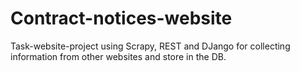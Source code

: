# Contract-notices-website
Task-website-project using Scrapy, REST and DJango for collecting information from other websites and store in the DB.
